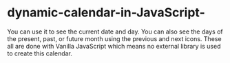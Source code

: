 # dynamic-calendar-in-JavaScript-

You can use it to see the current date and day. You can also see the days of the present, past, or future month using the previous and next icons. These all are done with Vanilla JavaScript which means no external library is used to create this calendar.

